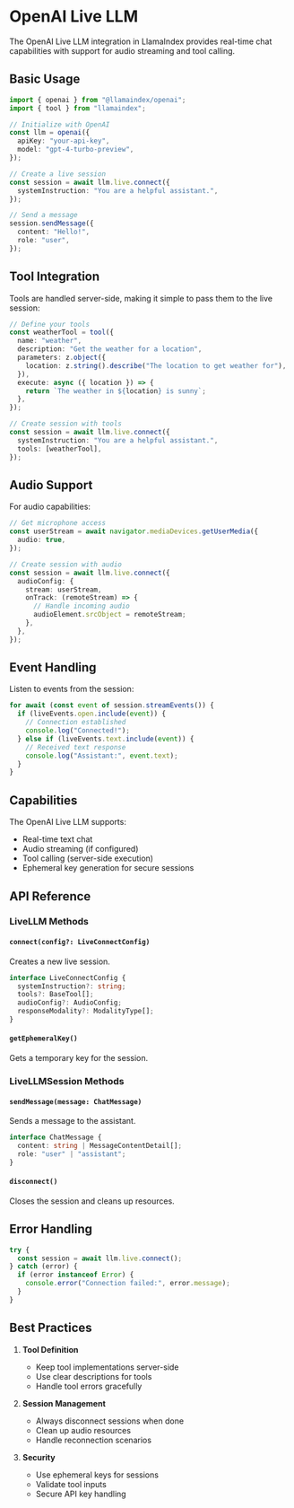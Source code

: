 # OpenAI Live LLM

The OpenAI Live LLM integration in LlamaIndex provides real-time chat capabilities with support for audio streaming and tool calling.

## Basic Usage

```typescript
import { openai } from "@llamaindex/openai";
import { tool } from "llamaindex";

// Initialize with OpenAI
const llm = openai({
  apiKey: "your-api-key",
  model: "gpt-4-turbo-preview",
});

// Create a live session
const session = await llm.live.connect({
  systemInstruction: "You are a helpful assistant.",
});

// Send a message
session.sendMessage({
  content: "Hello!",
  role: "user",
});
```

## Tool Integration

Tools are handled server-side, making it simple to pass them to the live session:

```typescript
// Define your tools
const weatherTool = tool({
  name: "weather",
  description: "Get the weather for a location",
  parameters: z.object({
    location: z.string().describe("The location to get weather for"),
  }),
  execute: async ({ location }) => {
    return `The weather in ${location} is sunny`;
  },
});

// Create session with tools
const session = await llm.live.connect({
  systemInstruction: "You are a helpful assistant.",
  tools: [weatherTool],
});
```

## Audio Support

For audio capabilities:

```typescript
// Get microphone access
const userStream = await navigator.mediaDevices.getUserMedia({
  audio: true,
});

// Create session with audio
const session = await llm.live.connect({
  audioConfig: {
    stream: userStream,
    onTrack: (remoteStream) => {
      // Handle incoming audio
      audioElement.srcObject = remoteStream;
    },
  },
});
```

## Event Handling

Listen to events from the session:

```typescript
for await (const event of session.streamEvents()) {
  if (liveEvents.open.include(event)) {
    // Connection established
    console.log("Connected!");
  } else if (liveEvents.text.include(event)) {
    // Received text response
    console.log("Assistant:", event.text);
  }
}
```

## Capabilities

The OpenAI Live LLM supports:

- Real-time text chat
- Audio streaming (if configured)
- Tool calling (server-side execution)
- Ephemeral key generation for secure sessions

## API Reference

### LiveLLM Methods

#### `connect(config?: LiveConnectConfig)`

Creates a new live session.

```typescript
interface LiveConnectConfig {
  systemInstruction?: string;
  tools?: BaseTool[];
  audioConfig?: AudioConfig;
  responseModality?: ModalityType[];
}
```

#### `getEphemeralKey()`

Gets a temporary key for the session.

### LiveLLMSession Methods

#### `sendMessage(message: ChatMessage)`

Sends a message to the assistant.

```typescript
interface ChatMessage {
  content: string | MessageContentDetail[];
  role: "user" | "assistant";
}
```

#### `disconnect()`

Closes the session and cleans up resources.

## Error Handling

```typescript
try {
  const session = await llm.live.connect();
} catch (error) {
  if (error instanceof Error) {
    console.error("Connection failed:", error.message);
  }
}
```

## Best Practices

1. **Tool Definition**

   - Keep tool implementations server-side
   - Use clear descriptions for tools
   - Handle tool errors gracefully

2. **Session Management**

   - Always disconnect sessions when done
   - Clean up audio resources
   - Handle reconnection scenarios

3. **Security**
   - Use ephemeral keys for sessions
   - Validate tool inputs
   - Secure API key handling
